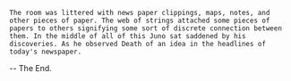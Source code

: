     The room was littered with news paper clippings, maps, notes, and other pieces of paper. The web of strings attached some pieces of papers to others signifying some sort of discrete connection between them. In the middle of all of this Juno sat saddened by his discoveries. As he observed Death of an idea in the headlines of today's newspaper.

-- The End.